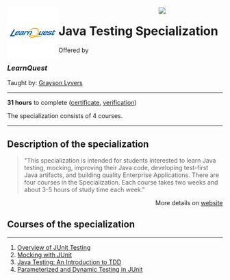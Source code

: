 <a href="https://coursera.org/specializations/learnquest-java-testing">
  <img src="/img/Java_Testing_logo.avif" width="150" align="right">
</a>

<div width="120", height="120">
<img src="/img/LearnQuest_logo.png" width="120" align="left">
</div>
  
# Java Testing Specialization

Offered by 
### *LearnQuest*

Taught by: [Grayson Lyvers](https://gb.coursera.org/instructor/~80014260)

---

**31 hours** to complete ([certificate](./), [verification](https://coursera.org/verify/specialization/3TLR6X7ZJMD5))

The specialization consists of 4 courses.

---

## Description of the specialization

>"This specialization is intended for students interested to learn Java testing, mocking, improving their Java code, developing test-first Java artifacts, and building quality Enterprise Applications. There are four courses in the Specialization. Each course takes two weeks and about 3-5 hours of study time each week."

<p align="right">More details on <a href="https://coursera.org/specializations/learnquest-java-testing">website</a></p>

## Courses of the specialization

---

1. [Overview of JUnit Testing](./Overview%20of%20JUnit%20Testing)
2. [Mocking with JUnit](./Mocking%20with%20JUnit)
3. [Java Testing: An Introduction to TDD](./Java%20Testing:%20An%20Introduction%20to%20TDD)
4. [Parameterized and Dynamic Testing in JUnit](./Parameterized%20and%20Dynamic%20Testing%20in%20JUnit)
